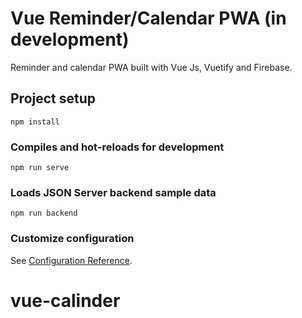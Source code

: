 # Vue Reminder/Calendar PWA (in development)

Reminder and calendar PWA built with Vue Js, Vuetify and Firebase.

## Project setup

```
npm install
```

### Compiles and hot-reloads for development

```
npm run serve
```

### Loads JSON Server backend sample data

```
npm run backend
```

### Customize configuration

See [Configuration Reference](https://cli.vuejs.org/config/).
# vue-calinder
